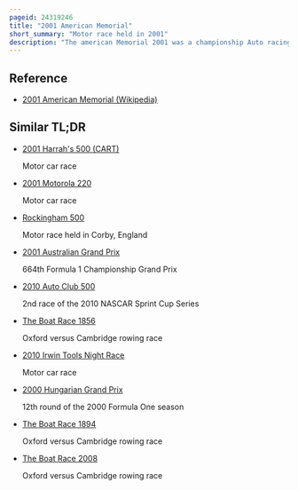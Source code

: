 ```yaml
---
pageid: 24319246
title: "2001 American Memorial"
short_summary: "Motor race held in 2001"
description: "The american Memorial 2001 was a championship Auto racing Team Motor Race held on 15 September 2001 at Eurospeedway Lausitz in Klettwitz Brandenburg Germany. It was the 16th Round of Cart Season 2001 and the first Race of the Series to be held in Europe. The Event was originally known as the german 500 but its Name was changed in the Aftermath of the September 11 Attacks by Cart. Kenny Bräck won the Race for Team Rahal after starting from second Position ; his Teammate Max Papis finished in second Place, and Patrick Carpentier was third."
---
```


## Reference

- [2001 American Memorial (Wikipedia)](https://en.wikipedia.org/?curid=24319246)

## Similar TL;DR

- [2001 Harrah's 500 (CART)](/tldr/en/2001-harrahs-500-cart)

  Motor car race

- [2001 Motorola 220](/tldr/en/2001-motorola-220)

  Motor car race

- [Rockingham 500](/tldr/en/rockingham-500)

  Motor race held in Corby, England

- [2001 Australian Grand Prix](/tldr/en/2001-australian-grand-prix)

  664th Formula 1 Championship Grand Prix

- [2010 Auto Club 500](/tldr/en/2010-auto-club-500)

  2nd race of the 2010 NASCAR Sprint Cup Series

- [The Boat Race 1856](/tldr/en/the-boat-race-1856)

  Oxford versus Cambridge rowing race

- [2010 Irwin Tools Night Race](/tldr/en/2010-irwin-tools-night-race)

  Motor car race

- [2000 Hungarian Grand Prix](/tldr/en/2000-hungarian-grand-prix)

  12th round of the 2000 Formula One season

- [The Boat Race 1894](/tldr/en/the-boat-race-1894)

  Oxford versus Cambridge rowing race

- [The Boat Race 2008](/tldr/en/the-boat-race-2008)

  Oxford versus Cambridge rowing race
